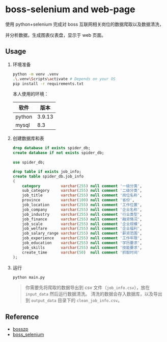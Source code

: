 # boss-selenium and web-page

使用 python+selenium 完成对 boss 互联网相关岗位的数据爬取以及数据清洗，

并分析数据，生成图表仪表盘，显示于 web 页面。

## Usage

1. 环境准备

    ```bash
    python -m venv .venv
    .\.venv\Scripts\activate # Depends on your OS
    pip install -r requirements.txt
    ```

    本人使用的环境：

    | 软件 | 版本 |
    | --- | --- |
    | python | 3.9.13 |
    | mysql | 8.3 |

2. 创建数据库和表

    ```sql
    drop database if exists spider_db;
    create database if not exists spider_db;
        
    use spider_db;

    drop table if exists job_info;
    create table spider_db.job_info
    (
        category         varchar(255) null comment '一级分类',
        sub_category     varchar(255) null comment '二级分类',
        job_title        varchar(255) null comment '岗位名称',
        province         varchar(100) null comment '省份',
        job_location     varchar(255) null comment '工作位置',
        job_company      varchar(255) null comment '企业名称',
        job_industry     varchar(255) null comment '行业类型',
        job_finance      varchar(255) null comment '融资情况',
        job_scale        varchar(255) null comment '企业规模',
        job_welfare      varchar(255) null comment '企业福利',
        job_salary_range varchar(255) null comment '薪资范围',
        job_experience   varchar(255) null comment '工作年限',
        job_education    varchar(255) null comment '学历要求',
        job_skills       varchar(255) null comment '技能要求',
        create_time      varchar(50)  null comment '抓取时间'
    );
    ```

3. 运行

    ```bash
    python main.py
    ```

    > 你需要先将爬取的数据导出到 csv 文件（`job_info.csv`），放在 `input_data` 然后运行数据清洗。
    > 清洗的数据会存入数据库，以及导出到 `output_data` 目录下的 `clean_job_info.csv`。

## Reference

- [bosszp](https://github.com/jhcoco/bosszp)
- [boss_selenium](https://github.com/jhcoco/bosszp-selenium)
